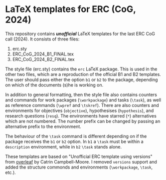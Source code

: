 # LaTeX templates for ERC (CoG, 2024)

This repository contains **_unofficial_** LaTeX templates for the last ERC CoG call (2024). It consists of three files:

 1. erc.sty
 2. ERC_CoG_2024_B1_FINAL.tex
 3. ERC_CoG_2024_B2_FINAL.tex

The style file (erc.sty) contains the `erc` LaTeX package. This is used in the other two files, which are a reproduction of the official B1 and B2 templates. The user should pass either the option `b1` or `b2` to the package, depending on which of the documents (s)he is working on.

In addition to general formatting, then the style file also contains counters and commands for work packages (`\workpackage`) and tasks (`\task`), as well as reference commands (`\wpref` and `\tskref`). There are also counters and environments for objectives (`objective`), hypothesises (`hypothesis`), and research questions (`resq`). The environments have starred (`*`) alternatives which are not numbered. The number prefix can be changed by passing an alternative prefix to the environment.

The behaviour of the `\task` command is different depending on if the package receives the `b1` or `b2` option. In `b1` a `\task` must be within a `description` environment, while in `b2` `\task` stands alone.

These templates are based on "Unofficial ERC template using versions" from [overleaf]([https://www.example.com](https://www.overleaf.com/latex/templates/unofficial-erc-template-using-versions/zyqqjfbckwqc)https://www.overleaf.com/latex/templates/unofficial-erc-template-using-versions/zyqqjfbckwqc) by Catrin Campbell-Moore. I removed `versions` support and added the structure commonds and environments (`\workpackage`, `\task`, etc.).
